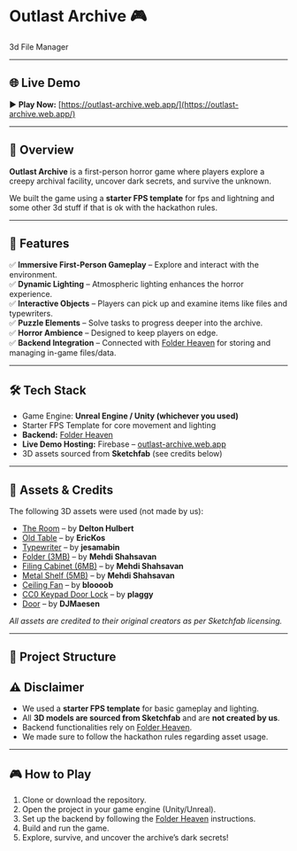 # Outlast Archive 🎮  
3d File Manager

---

## 🌐 Live Demo  
▶️ **Play Now:** [https://outlast-archive.web.app/](https://outlast-archive.web.app/)

---

## 📖 Overview  
**Outlast Archive** is a first-person horror game where players explore a creepy archival facility, uncover dark secrets, and survive the unknown.  

We built the game using a **starter FPS template** for fps and lightning and some other 3d stuff if that is ok with the hackathon rules.

---

## 🚀 Features  
✅ **Immersive First-Person Gameplay** – Explore and interact with the environment.  
✅ **Dynamic Lighting** – Atmospheric lighting enhances the horror experience.  
✅ **Interactive Objects** – Players can pick up and examine items like files and typewriters.  
✅ **Puzzle Elements** – Solve tasks to progress deeper into the archive.  
✅ **Horror Ambience** – Designed to keep players on edge.  
✅ **Backend Integration** – Connected with [Folder Heaven](https://github.com/BLLALL/folder-heaven) for storing and managing in-game files/data.  

---

## 🛠️ Tech Stack  
- Game Engine: **Unreal Engine / Unity (whichever you used)**  
- Starter FPS Template for core movement and lighting  
- **Backend:** [Folder Heaven](https://github.com/BLLALL/folder-heaven)  
- **Live Demo Hosting:** Firebase – [outlast-archive.web.app](https://outlast-archive.web.app/)  
- 3D assets sourced from **Sketchfab** (see credits below)  

---

## 🎨 Assets & Credits  
The following 3D assets were used (not made by us):  

- [The Room](https://sketchfab.com/3d-models/the-room-b7e2af229435406782cd0103a22e53ce) – by **Delton Hulbert**  
- [Old Table](https://sketchfab.com/3d-models/old-table-c1391f05e2a046ef9bd91945caf75fb8) – by **EricKos**  
- [Typewriter](https://sketchfab.com/3d-models/typewriter-364545ff68024ea0b254853a5bdcd94d) – by **jesamabin**  
- [Folder (3MB)](https://sketchfab.com/3d-models/folder-3mb-daed6881547043b6b522c4c83590bf03) – by **Mehdi Shahsavan**  
- [Filing Cabinet (6MB)](https://sketchfab.com/3d-models/filing-cabinet-6mb-d217a4bbdfa2426eb32ebf3b1007a8c3) – by **Mehdi Shahsavan**  
- [Metal Shelf (5MB)](https://sketchfab.com/3d-models/metal-shelf-5mb-1621362eb54d4571a49323ceb74f80fb) – by **Mehdi Shahsavan**  
- [Ceiling Fan](https://sketchfab.com/3d-models/ceiling-fan-1c6ca23062ad4051aa4fe7d6483fb5c9) – by **bloooob**  
- [CC0 Keypad Door Lock](https://sketchfab.com/3d-models/cc0-keypad-door-lock-b722a6496ab344d78e74bf64be6c8eb8) – by **plaggy**  
- [Door](https://sketchfab.com/3d-models/door-2738468b94d74c5f827e7e5df7be8359) – by **DJMaesen**  

_All assets are credited to their original creators as per Sketchfab licensing._  

---

## 📂 Project Structure  


## ⚠️ Disclaimer  
- We used a **starter FPS template** for basic gameplay and lighting.  
- All **3D models are sourced from Sketchfab** and are **not created by us**.  
- Backend functionalities rely on [Folder Heaven](https://github.com/BLLALL/folder-heaven).  
- We made sure to follow the hackathon rules regarding asset usage.  

---

## 🎮 How to Play  
1. Clone or download the repository.  
2. Open the project in your game engine (Unity/Unreal).  
3. Set up the backend by following the [Folder Heaven](https://github.com/BLLALL/folder-heaven) instructions.  
4. Build and run the game.  
5. Explore, survive, and uncover the archive’s dark secrets!
